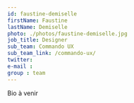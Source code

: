 ```yaml
---
id: faustine-demiselle
firstName: Faustine
lastName: Demiselle
photo: ./photos/faustine-demiselle.jpg
job_title: Designer
sub_team: Commando UX
sub_team_link: /commando-ux/
twitter:
e-mail :
group : team
---
```


Bio à venir
